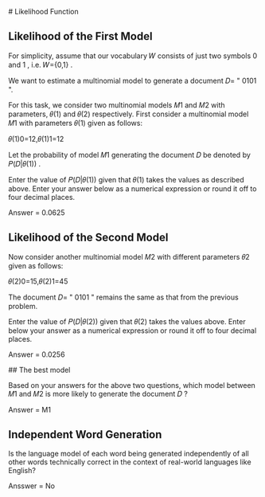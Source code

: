 # Likelihood Function


## Likelihood of the First Model


For simplicity, assume that our vocabulary  𝑊  consists of just two symbols  0  and  1 , i.e.  𝑊={0,1} .

We want to estimate a multinomial model to generate a document  𝐷= " 0101 ".

For this task, we consider two multinomial models  𝑀1  and  𝑀2  with parameters,  𝜃(1)  and  𝜃(2)  respectively. First consider a multinomial model  𝑀1  with parameters  𝜃(1)  given as follows:

𝜃(1)0=12,𝜃(1)1=12 
 
Let the probability of model  𝑀1  generating the document  𝐷  be denoted by  𝑃(𝐷|𝜃(1)) .

Enter the value of  𝑃(𝐷|𝜃(1))  given that  𝜃(1)  takes the values as described above. Enter your answer below as a numerical expression or round it off to four decimal places.


Answer = 0.0625

## Likelihood of the Second Model


Now consider another multinomial model  𝑀2  with different parameters  𝜃2  given as follows:

𝜃(2)0=15,𝜃(2)1=45 
 
The document  𝐷= " 0101 " remains the same as that from the previous problem.

Enter the value of  𝑃(𝐷|𝜃(2))  given that  𝜃(2)  takes the values above. Enter below your answer as a numerical expression or round it off to four decimal places.

Answer = 0.0256


## The best model


Based on your answers for the above two questions, which model between  𝑀1  and  𝑀2  is more likely to generate the document  𝐷 ?

Answer = M1


## Independent Word Generation


Is the language model of each word being generated independently of all other words technically correct in the context of real-world languages like English?


Ansswer = No




